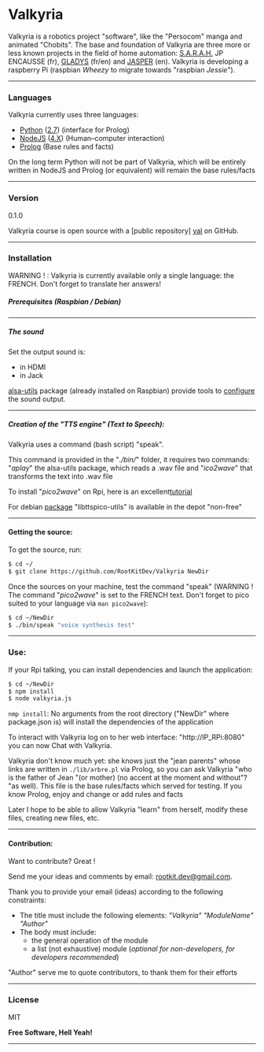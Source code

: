 # Valkyria

Valkyria is a robotics project "software", like the "Persocom" manga and animated "Chobits".
The base and foundation of Valkyria are three more or less known projects in the field of home automation: [S.A.R.A.H.][sarah] JP ENCAUSSE (fr), [GLADYS][gladys] (fr/en) and [JASPER][jasper] (en). Valkyria is developing a raspberry Pi (raspbian *Wheezy* to migrate towards "raspbian *Jessie*").

---
### Languages
Valkyria currently uses three languages:
 - [Python][py] ([2.7][py2.7]) (interface for Prolog)
 - [NodeJS][node] ([4.X][node4]) (Human–computer interaction)
 - [Prolog][prolog] (Base rules and facts)

On the long term Python will not be part of Valkyria, which will be entirely written in NodeJS and Prolog (or equivalent) will remain the base rules/facts

---
### Version
0.1.0

Valkyria course is open source with a [public repository] [val] on GitHub.

---
### Installation

WARNING ! :
Valkyria is currently available only a single language: the FRENCH. Don't forget to  translate her answers!

##### Prerequisites (Raspbian / Debian)

---
##### The sound
Set the output sound is:
- in HDMI
- in Jack

[alsa-utils][pack] package (already installed on Raspbian) provide tools to [configure][alsa] the sound output.

---
##### Creation of the "TTS engine" (Text to Speech):

Valkyria uses a command (bash script) "speak".

This command is provided in the "*./bin/*" folder, it requires two commands: "*aplay*" the alsa-utils package, which reads a .wav file and "*ico2wave*" that transforms the text into .wav file

To install "*pico2wave*" on Rpi, here is an excellent[tutorial][tts]

For debian [package][libpico] "libttspico-utils" is available in the depot "non-free"


---
#### Getting the source:

To get the source, run:
```sh
$ cd ~/
$ git clone https://github.com/RootKitDev/Valkyria NewDir
```
Once the sources on your machine, test the command "speak" (WARNING ! The command "*pico2wave*" is set to the FRENCH text. Don't forget to pico suited to your language via ```man pico2wave```):
```sh
$ cd ~/NewDir
$ ./bin/speak "voice synthesis test"
```

---
### Use:

If your Rpi talking, you can install dependencies and launch the application:
```sh
$ cd ~/NewDir
$ npm install
$ node valkyria.js
```
```nmp install```: No arguments from the root directory ("NewDir" where package.json is) will install the dependencies of the application

To interact with Valkyria log on to her web interface: "http://IP_RPi:8080" you can now Chat with Valkyria.

Valkyria don't know much yet: she knows just the "jean parents" whose links are written in ``./lib/arbre.pl`` via Prolog, so you can ask Valkyria "who is the father of Jean "(or mother) (no accent at the moment and without"? "as well). This file is the base rules/facts which served for testing. If you know Prolog, enjoy and change or add rules and facts

Later I hope to be able to allow Valkyria "learn" from herself, modify these files, creating new files, etc.

---
#### Contribution:

Want to contribute? Great !

Send me your ideas and comments by email: <rootkit.dev@gmail.com>.

Thank you to provide your email (ideas) according to the following constraints:

  - The title must include the following elements: *"Valkyria" "ModuleName" "Author"*
  - The body must include:
  	  - the general operation of the module
      - a list (not exhaustive) module (*optional for non-developers, for developers recommended*)

"Author" serve me to quote contributors, to thank them for their efforts

----
### License

MIT

**Free Software, Hell Yeah!**

---

[val]: <https://github.com/RootKitDev/Valkyria>
[git-repo-url]: <https://github.com/joemccann/dillinger.git>
[node.js]: <http://nodejs.org>
[express]: <http://expressjs.com>
[sarah]: <http://news.encausse.net/sarah/>
[gladys]: <http://gladysproject.com>
[jasper]: <https://jasperproject.github.io/>
[node4]: <https://nodejs.org/en/blog/release/v4.0.0/>
[prolog]: <http://www.swi-prolog.org/>
[py]: <https://www.python.org/>
[node]: <https://nodejs.org/en/>
[py2.7]: <https://www.python.org/downloads/>
[alsa]: <http://blog.scphillips.com/posts/2013/01/sound-configuration-on-raspberry-pi-with-alsa/>
[pack]: <https://packages.debian.org/fr/wheezy/libttspico-utils>
[tts]: <http://rpihome.blogspot.fr/2015/02/installing-pico-tts.html>
[libpico]: <https://packages.debian.org/fr/wheezy/libttspico-utils>
